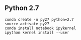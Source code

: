 ## Python 2.7

```
conda create -n py27 python=2.7
source activate py27
conda install notebook ipykernel
ipython kernel install --user
```
